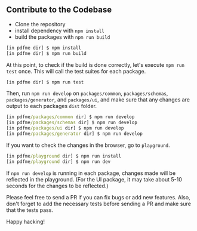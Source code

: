 ## Contribute to the Codebase

- Clone the repository
- install dependency with `npm install`
- build the packages with `npm run build`

```cmd
[in pdfme dir] $ npm install
[in pdfme dir] $ npm run build
```

At this point, to check if the build is done correctly, let's execute `npm run test` once. This will call the test suites for each package.

```cmd
[in pdfme dir] $ npm run test
```

Then, run `npm run develop` on `packages/common`, `packages/schemas`, `packages/generator`, and `packages/ui`,
and make sure that any changes are output to each packages `dist` folder.

```cmd
[in pdfme/packages/common dir] $ npm run develop
[in pdfme/packages/schemas dir] $ npm run develop
[in pdfme/packages/ui dir] $ npm run develop
[in pdfme/packages/generator dir] $ npm run develop
```

If you want to check the changes in the browser, go to `playground`.

```cmd
[in pdfme/playground dir] $ npm run install
[in pdfme/playground dir] $ npm run dev
```

If `npm run develop` is running in each package, changes made will be reflected in the playground. (For the UI package, it may take about 5-10 seconds for the changes to be reflected.)

Please feel free to send a PR if you can fix bugs or add new features. Also, don't forget to add the necessary tests before sending a PR and make sure that the tests pass.

Happy hacking!
